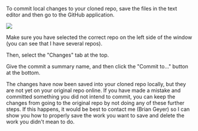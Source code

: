 To commit local changes to your cloned repo, save the files in the text editor and then go to the GitHub application.

![](https://github.com/msu-anthropology/daea-fs16/blob/master/wiki/changes-tab.png)

Make sure you have selected the correct repo on the left side of the window (you can see that I have several repos).

Then, select the "Changes" tab at the top.

Give the commit a summary name, and then click the "Commit to..." button at the bottom.

The changes have now been saved into your cloned repo locally, but they are not yet on your original repo online. If you have made a mistake and committed something you did not intend to commit, you can keep the changes from going to the original repo by not doing any of these further steps. If this happens, it would be best to contact me (Brian Geyer) so I can show you how to properly save the work you want to save and delete the work you didn't mean to do.